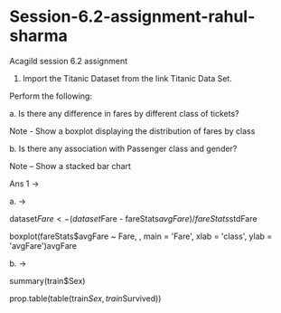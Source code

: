 # Session-6.2-assignment-rahul-sharma
Acagild session 6.2 assignment

1. Import the Titanic Dataset from the link Titanic Data Set.

Perform the following:

a. Is there any difference in fares by different class of tickets?

Note - Show a boxplot displaying the distribution of fares by class

b. Is there any association with Passenger class and gender?

Note – Show a stacked bar chart

Ans 1 ->

a. ->

dataset$Fare <- (dataset$Fare - fareStats$avgFare)/fareStats$stdFare

boxplot(fareStats$avgFare ~ Fare, ,
        main = 'Fare',
        xlab = 'class',
        ylab = 'avgFare')avgFare
        
b. ->

 summary(train$Sex)

 prop.table(table(train$Sex, train$Survived))
